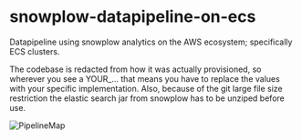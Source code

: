 # snowplow-datapipeline-on-ecs
Datapipeline using snowplow analytics on the AWS ecosystem; specifically ECS clusters.

The codebase is redacted from how it was actually provisioned, so wherever you see a YOUR_... that means you have to replace the values with your specific implementation. Also, because of the git large file size restriction the elastic search jar from snowplow has to be unziped before use.

![PipelineMap](https://docs.google.com/drawings/d/e/2PACX-1vSv1CAkPg2sN-hOiyYBs4-bNZsky7wgwM0QBJTyoajSVWVW9irGrP3yP59Xavh-7CFhkqaLYJTpAWHq/pub?w=960&h=288)
